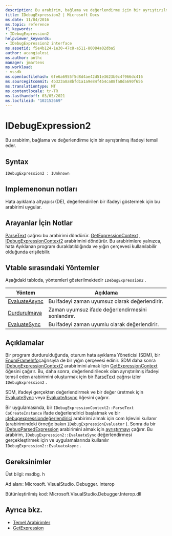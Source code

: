 ```yaml
---
description: Bu arabirim, bağlama ve değerlendirme için bir ayrıştırılmış ifadeyi temsil eder.
title: IDebugExpression2 | Microsoft Docs
ms.date: 11/04/2016
ms.topic: reference
f1_keywords:
- IDebugExpression2
helpviewer_keywords:
- IDebugExpression2 interface
ms.assetid: f5e4b124-1e30-47c8-a511-80084a02dba5
author: acangialosi
ms.author: anthc
manager: jmartens
ms.workload:
- vssdk
ms.openlocfilehash: 6fe6a6955f5d8d4ae42d51e3623b0c4f966dc416
ms.sourcegitcommit: 4b323a8a8bfd1a1a9e84f4b4ca88fa8da690f656
ms.translationtype: MT
ms.contentlocale: tr-TR
ms.lasthandoff: 03/05/2021
ms.locfileid: "102152669"
---
```

# <a name="idebugexpression2"></a>IDebugExpression2
Bu arabirim, bağlama ve değerlendirme için bir ayrıştırılmış ifadeyi temsil eder.

## <a name="syntax"></a>Syntax

```
IDebugExpression2 : IUnknown
```

## <a name="notes-for-implementers"></a>Implemenonun notları
 Hata ayıklama altyapısı (DE), değerlendirilen bir ifadeyi göstermek için bu arabirimi uygular.

## <a name="notes-for-callers"></a>Arayanlar İçin Notlar
 [ParseText](../../../extensibility/debugger/reference/idebugexpressioncontext2-parsetext.md) çağrısı bu arabirimi döndürür. [GetExpressionContext](../../../extensibility/debugger/reference/idebugstackframe2-getexpressioncontext.md) , [IDebugExpressionContext2](../../../extensibility/debugger/reference/idebugexpressioncontext2.md) arabirimini döndürür. Bu arabirimlere yalnızca, hata Ayıklanan program duraklatıldığında ve yığın çerçevesi kullanılabilir olduğunda erişilebilir.

## <a name="methods-in-vtable-order"></a>Vtable sırasındaki Yöntemler
 Aşağıdaki tabloda, yöntemleri gösterilmektedir `IDebugExpression2` .

|Yöntem|Açıklama|
|------------|-----------------|
|[EvaluateAsync](../../../extensibility/debugger/reference/idebugexpression2-evaluateasync.md)|Bu ifadeyi zaman uyumsuz olarak değerlendirir.|
|[Durdurulmaya](../../../extensibility/debugger/reference/idebugexpression2-abort.md)|Zaman uyumsuz ifade değerlendirmesini sonlandırır.|
|[EvaluateSync](../../../extensibility/debugger/reference/idebugexpression2-evaluatesync.md)|Bu ifadeyi zaman uyumlu olarak değerlendirir.|

## <a name="remarks"></a>Açıklamalar
 Bir program durdurulduğunda, oturum hata ayıklama Yöneticisi (SDM), bir [EnumFrameInfo](../../../extensibility/debugger/reference/idebugthread2-enumframeinfo.md)çağrısıyla de bir yığın çerçevesi edinir. SDM daha sonra [IDebugExpressionContext2](../../../extensibility/debugger/reference/idebugexpressioncontext2.md) arabirimini almak Için [GetExpressionContext](../../../extensibility/debugger/reference/idebugstackframe2-getexpressioncontext.md) öğesini çağırır. Bu, daha sonra, değerlendirilecek olan ayrıştırılmış ifadeyi temsil eden arabirimini oluşturmak için bir [ParseText](../../../extensibility/debugger/reference/idebugexpressioncontext2-parsetext.md) çağrısı izler `IDebugExpression2` .

 SDM, ifadeyi gerçekten değerlendirmek ve bir değer üretmek için [EvaluateSync](../../../extensibility/debugger/reference/idebugexpression2-evaluatesync.md) veya [EvaluateAsync](../../../extensibility/debugger/reference/idebugexpression2-evaluateasync.md) öğesini çağırır.

 Bir uygulamasında, bir `IDebugExpressionContext2::ParseText` `CoCreateInstance` ifade değerlendirici başlatmak ve bir [ıdebugexpressiondeğerlendirici](../../../extensibility/debugger/reference/idebugexpressionevaluator.md) arabirimi almak için com Işlevini kullanır (arabirimindeki örneğe bakın `IDebugExpressionEvaluator` ). Sonra da bir [IDebugParsedExpression](../../../extensibility/debugger/reference/idebugparsedexpression.md) arabirimini almak için [ayrıştırmayı](../../../extensibility/debugger/reference/idebugexpressionevaluator-parse.md) çağırır. Bu arabirim, `IDebugExpression2::EvaluateSync` değerlendirmesi gerçekleştirmek için ve uygulamalarında kullanılır `IDebugExpression2::EvaluateAsync` .

## <a name="requirements"></a>Gereksinimler
 Üst bilgi: msdbg. h

 Ad alanı: Microsoft. VisualStudio. Debugger. Interop

 Bütünleştirilmiş kod: Microsoft.VisualStudio.Debugger.Interop.dll

## <a name="see-also"></a>Ayrıca bkz.
- [Temel Arabirimler](../../../extensibility/debugger/reference/core-interfaces.md)
- [GetExpression](../../../extensibility/debugger/reference/idebugexpressionevaluationcompleteevent2-getexpression.md)
